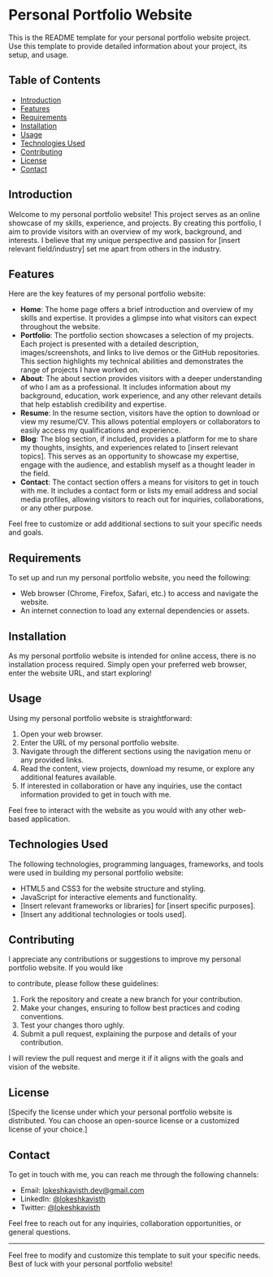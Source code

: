 # Personal Portfolio Website

This is the README template for your personal portfolio website project. Use this template to provide detailed information about your project, its setup, and usage.

## Table of Contents

- [Introduction](#introduction)
- [Features](#features)
- [Requirements](#requirements)
- [Installation](#installation)
- [Usage](#usage)
- [Technologies Used](#technologies-used)
- [Contributing](#contributing)
- [License](#license)
- [Contact](#contact)

## Introduction

Welcome to my personal portfolio website! This project serves as an online showcase of my skills, experience, and projects. By creating this portfolio, I aim to provide visitors with an overview of my work, background, and interests. I believe that my unique perspective and passion for [insert relevant field/industry] set me apart from others in the industry.

## Features

Here are the key features of my personal portfolio website:

- **Home**: The home page offers a brief introduction and overview of my skills and expertise. It provides a glimpse into what visitors can expect throughout the website.
- **Portfolio**: The portfolio section showcases a selection of my projects. Each project is presented with a detailed description, images/screenshots, and links to live demos or the GitHub repositories. This section highlights my technical abilities and demonstrates the range of projects I have worked on.
- **About**: The about section provides visitors with a deeper understanding of who I am as a professional. It includes information about my background, education, work experience, and any other relevant details that help establish credibility and expertise.
- **Resume**: In the resume section, visitors have the option to download or view my resume/CV. This allows potential employers or collaborators to easily access my qualifications and experience.
- **Blog**: The blog section, if included, provides a platform for me to share my thoughts, insights, and experiences related to [insert relevant topics]. This serves as an opportunity to showcase my expertise, engage with the audience, and establish myself as a thought leader in the field.
- **Contact**: The contact section offers a means for visitors to get in touch with me. It includes a contact form or lists my email address and social media profiles, allowing visitors to reach out for inquiries, collaborations, or any other purpose.

Feel free to customize or add additional sections to suit your specific needs and goals.

## Requirements

To set up and run my personal portfolio website, you need the following:

- Web browser (Chrome, Firefox, Safari, etc.) to access and navigate the website.
- An internet connection to load any external dependencies or assets.

## Installation

As my personal portfolio website is intended for online access, there is no installation process required. Simply open your preferred web browser, enter the website URL, and start exploring!

## Usage

Using my personal portfolio website is straightforward:

1. Open your web browser.
2. Enter the URL of my personal portfolio website.
3. Navigate through the different sections using the navigation menu or any provided links.
4. Read the content, view projects, download my resume, or explore any additional features available.
5. If interested in collaboration or have any inquiries, use the contact information provided to get in touch with me.

Feel free to interact with the website as you would with any other web-based application.

## Technologies Used

The following technologies, programming languages, frameworks, and tools were used in building my personal portfolio website:

- HTML5 and CSS3 for the website structure and styling.
- JavaScript for interactive elements and functionality.
- [Insert relevant frameworks or libraries] for [insert specific purposes].
- [Insert any additional technologies or tools used].

## Contributing

I appreciate any contributions or suggestions to improve my personal portfolio website. If you would like

to contribute, please follow these guidelines:

1. Fork the repository and create a new branch for your contribution.
2. Make your changes, ensuring to follow best practices and coding conventions.
3. Test your changes thoro
   ughly.
4. Submit a pull request, explaining the purpose and details of your contribution.

I will review the pull request and merge it if it aligns with the goals and vision of the website.

## License

[Specify the license under which your personal portfolio website is distributed. You can choose an open-source license or a customized license of your choice.]

## Contact

To get in touch with me, you can reach me through the following channels:

- Email: [lokeshkavisth.dev@gmail.com](mailto:lokeshkavisth.dev@gmail.com)
- LinkedIn: [@lokeshkavisth](https://www.linkedin.com/in/lokeshkavisth/)
- Twitter: [@lokeshkavisth](https://twitter.com/lokeshkavisth)

Feel free to reach out for any inquiries, collaboration opportunities, or general questions.

---

Feel free to modify and customize this template to suit your specific needs. Best of luck with your personal portfolio website!
